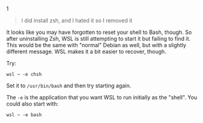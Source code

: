 
1

[](https://superuser.com/posts/1761660/timeline)

> I did install zsh, and I hated it so I removed it

It looks like you may have forgotten to reset your shell to Bash, though. So after uninstalling Zsh, WSL is still attempting to start it but failing to find it. This would be the same with "normal" Debian as well, but with a slightly different message. WSL makes it a bit easier to recover, though.

Try:

```
wsl ~ -e chsh
```

Set it to `/usr/bin/bash` and then try starting again.

The `-e` is the application that you want WSL to run initially as the "shell". You could also start with:

```
wsl ~ -e bash
```